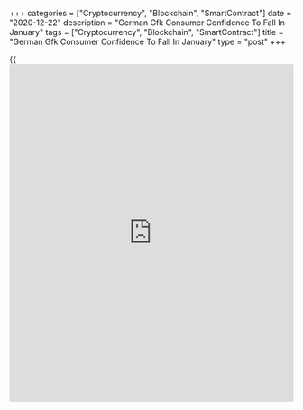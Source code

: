 +++
categories = ["Cryptocurrency", "Blockchain", "SmartContract"]
date = "2020-12-22"
description = "German Gfk Consumer Confidence To Fall In January"
tags = ["Cryptocurrency", "Blockchain", "SmartContract"]
title = "German Gfk Consumer Confidence To Fall In January"
type = "post"
+++

{{<iframe id="large-banner" src="https://www.bounty.group/#slide=25.0" width="100%" height="600" scrolling="no" style="border: 0px solid rgb(216, 221, 230); border-radius: 3px;">}}

German consumer confidence is set to fall in January due to the severe
lockdown measures introduced to withstand the second wave of Covid-19
infections, survey results from the market research group GfK showed
Tuesday.

The forward-looking consumer sentiment index fell to -7.3 in January
from -6.8 in December. The score was forecast to drop to -8.8.

"Currently, the savings indicator is primarily responsible for the third
decline in a row in the consumer climate," Rolf Bürkl, GfK consumer
expert said. "With the hard lockdown and the closing of most stores, the
consumer climate has to cope with another setback."

Among sub-components of the consumer climate index, economic
expectations and propensity to buy gained from November, while income
expectations deteriorated in December.

After two straight declines, the economic expectations index rose 4.6
points to 4.4 in December.

In contrast to the economic expectations, the income expectations
declined in December. The indicator slipped to 3.6 points from 4.6 a
month ago. Meanwhile, the propensity to buy index gained 6.1 points to
36.6 in December.

For comments and feedback [contact](https://www.playgroundfx.com/contact/): editorial@rtt[news](https://www.letsplayfx.com/blog/forex-news-website/).com

[Economic News][1]

 **What parts of the world are seeing the best (and worst) economic
performances lately? Click[here][2] to check out our [Econ Scorecard][2]
and find out! See up-to-the-moment [ranking](https://www.playgroundfx.com/blog/crypto-exchange-ranking/)s for the best and worst
performers in [GDP][3], [unemployment rate][4], [inflation][5] and much
more.**

   1. www.rtt[news](https://www.letsplayfx.com/blog/forex-news-website/).com/Content/EconomicNews.aspx
   2. www.rtt[news](https://www.letsplayfx.com/blog/forex-news-website/).com/economic-scorecard/world-rank/PPI/highest-performance.aspx
   3. www.rtt[news](https://www.letsplayfx.com/blog/forex-news-website/).com/economic-scorecard/world-rank/GDP/highest-performance.aspx
   4. www.rtt[news](https://www.letsplayfx.com/blog/forex-news-website/).com/economic-scorecard/world-rank/unemployment-rate/lowest-performance.aspx
   5. www.rtt[news](https://www.letsplayfx.com/blog/forex-news-website/).com/economic-scorecard/world-rank/CPI/highest-performance.aspx